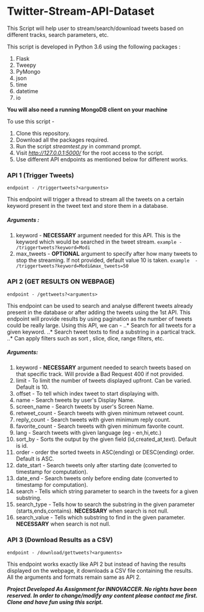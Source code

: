 # Twitter-Stream-API-Dataset

This Script will help user to stream/search/download tweets based on different tracks, search parameters, etc.

This script is developed in Python 3.6 using the following packages :
1. Flask
2. Tweepy
3. PyMongo
4. json
5. time
6. datetime
7. io

**You will also need a running MongoDB client on your machine**

To use this script - 
1. Clone this repository.
2. Download all the packages required.
3. Run the script _streamtest.py_ in command prompt.
4. Visit _http://127.0.0.1:5000/_ for the root access to the script.
5. Use different API endpoints as mentioned below for different works.

### API 1 (Trigger Tweets)
`endpoint - /triggertweets?<arguments>`

This endpoint will trigger a thread to stream all the tweets on a certain keyword present in the tweet text and store them in a database.

##### Arguments :
1. keyword - **NECESSARY** argument needed for this API. This is the keyword which would be searched in the tweet stream.
    `example - /triggertweets?keyword=Modi`
2. max_tweets - **OPTIONAL** argument to specify after how many tweets to stop the streaming. If not provided, default value 10 is taken.
    `example  - /triggertweets?keyword=Modi&max_tweets=50`
    
### API 2 (GET RESULTS ON WEBPAGE)
`endpoint - /gettweets?<arguments>`

This endpoint can be used to search and analyse different tweets already present in the database or after adding the tweets using the 1st API. This endpoint will provide results by using pagination as the number of tweets could be really large.
Using this API, we can - 
..* Search for all tweets for a given keyword.
..* Search tweet texts to find a substring in a partical track.
..* Can apply filters such as sort , slice, dice, range filters, etc.


##### Arguments:
1. keyword - **NECESSARY** argument needed to search tweets based on that specific track. Will provide a Bad Request 400 if not provided.
2. limit - To limit the number of tweets displayed upfront. Can be varied. Default is 10.
3. offset - To tell which index tweet to start displaying with.
4. name - Search tweets by user's Display Name.
5. screen_name - Search tweets by user's Screen Name.
6. retweet_count - Search tweets with given minimum retweet count.
7. reply_count - Search tweets with given minimum reply count.
8. favorite_count - Search tweets with given minimum favorite count.
9. lang - Search tweets with given language (eg - en,hi,etc.)
10. sort_by - Sorts the output by the given field (id,created_at,text). Default is id.
11. order - order the sorted tweets in ASC(ending) or DESC(ending) order. Default is ASC.
12. date_start - Search tweets only after starting date (converted to timestamp for computation).
13. date_end - Search tweets only before ending date (converted to timestamp for computation).
14. search - Tells which string parameter to search in the tweets for a given substring.
15. search_type - Tells how to search the substring in the given parameter (starts,ends,contains). **NECESSARY** when search is not null.
16. search_value - Tells which substring to find in the given parameter. **NECESSARY** when search is not null.


### API 3 (Download Results as a CSV)
`endpoint - /download/gettweets?<arguments>`

This endpoint works exactly like API 2 but instead of having the results displayed on the webpage, it downloads a CSV file containing the results. All the arguments and formats remain same as API 2.



_**Project Developed As Assignment for INNOVACCER. No rights have been reserved. In order to change/modify any content please contact me first. Clone and have fun using this script.**_

